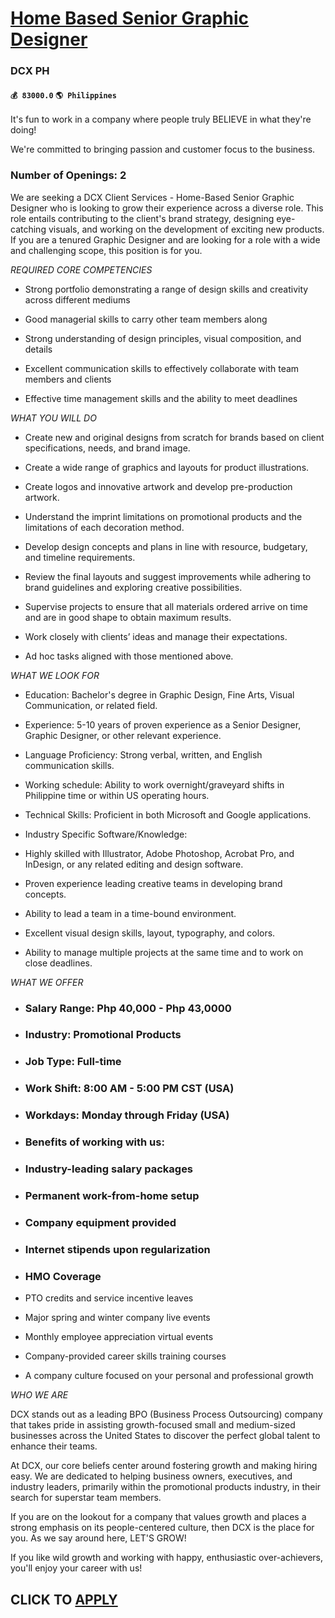 # [Home Based Senior Graphic Designer](https://www.remotewlb.com/apply/home-based-senior-graphic-designer-78018)  
### DCX PH  
#### `💰 83000.0` `🌎 Philippines`  

It's fun to work in a company where people truly BELIEVE in what they're doing!

We're committed to bringing passion and customer focus to the business.

### Number of Openings: 2

We are seeking a DCX Client Services - Home-Based Senior Graphic Designer who is looking to grow their experience across a diverse role. This role entails contributing to the client's brand strategy, designing eye-catching visuals, and working on the development of exciting new products. If you are a tenured Graphic Designer and are looking for a role with a wide and challenging scope, this position is for you.

_REQUIRED CORE COMPETENCIES_

  * Strong portfolio demonstrating a range of design skills and creativity across different mediums 

  * Good managerial skills to carry other team members along 

  * Strong understanding of design principles, visual composition, and details 

  * Excellent communication skills to effectively collaborate with team members and clients 

  * Effective time management skills and the ability to meet deadlines 

_WHAT YOU WILL DO_

  * Create new and original designs from scratch for brands based on client specifications, needs, and brand image. 

  * Create a wide range of graphics and layouts for product illustrations. 

  * Create logos and innovative artwork and develop pre-production artwork. 

  * Understand the imprint limitations on promotional products and the limitations of each decoration method. 

  * Develop design concepts and plans in line with resource, budgetary, and timeline requirements. 

  * Review the final layouts and suggest improvements while adhering to brand guidelines and exploring creative possibilities. 

  * Supervise projects to ensure that all materials ordered arrive on time and are in good shape to obtain maximum results. 

  * Work closely with clients’ ideas and manage their expectations. 

  * Ad hoc tasks aligned with those mentioned above. 

_WHAT WE LOOK FOR_

  * Education: Bachelor's degree in Graphic Design, Fine Arts, Visual Communication, or related field. 

  * Experience: 5-10 years of proven experience as a Senior Designer, Graphic Designer, or other relevant experience. 

  * Language Proficiency: Strong verbal, written, and English communication skills. 

  * Working schedule: Ability to work overnight/graveyard shifts in Philippine time or within US operating hours. 

  * Technical Skills: Proficient in both Microsoft and Google applications. 

  * Industry Specific Software/Knowledge: 

  * Highly skilled with Illustrator, Adobe Photoshop, Acrobat Pro, and InDesign, or any related editing and design software. 

  * Proven experience leading creative teams in developing brand concepts. 

  * Ability to lead a team in a time-bound environment. 

  * Excellent visual design skills, layout, typography, and colors. 

  * Ability to manage multiple projects at the same time and to work on close deadlines. 

_WHAT WE OFFER_

  * ### Salary Range: Php 40,000 - Php 43,0000 

  * ### Industry: Promotional Products 

  * ### Job Type: Full-time 

  * ### Work Shift: 8:00 AM - 5:00 PM CST (USA) 

  * ### Workdays: Monday through Friday (USA) 

  * ### Benefits of working with us: 

  * ### Industry-leading salary packages 

  * ### Permanent work-from-home setup 

  * ### Company equipment provided 

  * ### Internet stipends upon regularization 

  * ### HMO Coverage 

  * PTO credits and service incentive leaves 

  * Major spring and winter company live events 

  * Monthly employee appreciation virtual events 

  * Company-provided career skills training courses 

  * A company culture focused on your personal and professional growth 

_WHO WE ARE_

DCX stands out as a leading BPO (Business Process Outsourcing) company that takes pride in assisting growth-focused small and medium-sized businesses across the United States to discover the perfect global talent to enhance their teams.

At DCX, our core beliefs center around fostering growth and making hiring easy. We are dedicated to helping business owners, executives, and industry leaders, primarily within the promotional products industry, in their search for superstar team members.

If you are on the lookout for a company that values growth and places a strong emphasis on its people-centered culture, then DCX is the place for you. As we say around here, LET'S GROW!

If you like wild growth and working with happy, enthusiastic over-achievers, you'll enjoy your career with us!

  
## CLICK TO [APPLY](https://www.remotewlb.com/apply/home-based-senior-graphic-designer-78018)

